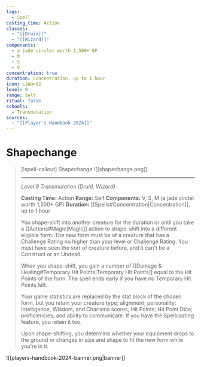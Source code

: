 ```yaml
---
tags:
  - Spell
casting_time: Action
classes:
  - "[[Druid]]"
  - "[[Wizard]]"
components:
  - a jade circlet worth 1,500+ GP
  - M
  - S
  - V
concentration: true
duration: Concentration, up to 1 hour
icon: LiWand2
level: 9
range: Self
ritual: false
schools:
  - Transmutation
sources:
  - "[[Player's Handbook 2024]]"
---
```


# Shapechange

>[!spell-callout] Shapechange
>![[shapechange.png]]
>
>---
>_Level 9 Transmutation (Druid, Wizard)_
>
>**Casting Time:** Action
>**Range:** Self
>**Components:** V, S, M (a jade circlet worth 1,500+ GP)
>**Duration:** [[Spells#Concentration\|Concentration]], up to 1 hour
>
>You shape-shift into another creature for the duration or until you take a [[Actions#Magic\|Magic]] action to shape-shift into a different eligible form. The new form must be of a creature that has a Challenge Rating no higher than your level or Challenge Rating. You must have seen the sort of creature before, and it can't be a Construct or an Undead.
>
>When you shape-shift, you gain a number of [[Damage & Healing#Temporary Hit Points\|Temporary Hit Points]] equal to the Hit Points of the form. The spell ends early if you have no Temporary Hit Points left.
>
>Your game statistics are replaced by the stat block of the chosen form, but you retain your creature type; alignment; personality; Intelligence, Wisdom, and Charisma scores; Hit Points; Hit Point Dice; proficiencies; and ability to communicate. If you have the Spellcasting feature, you retain it too.
>
>Upon shape-shifting, you determine whether your equipment drops to the ground or changes in size and shape to fit the new form while you're in it.


![[players-handbook-2024-banner.png|banner]]
